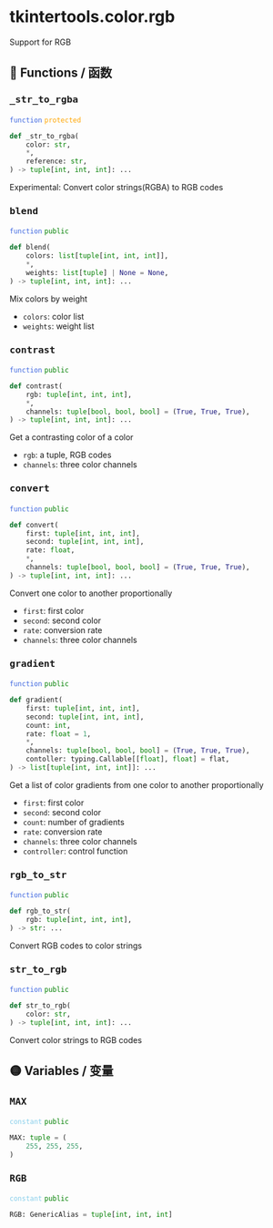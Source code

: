 # tkintertools.color.rgb

Support for RGB

## 🔵 Functions / 函数

### <big>`_str_to_rgba`</big>


<code style='color: royalblue;'>function</code> <code style='color: orange;'>protected</code>

```python
def _str_to_rgba(
    color: str,
    *,
    reference: str,
) -> tuple[int, int, int]: ...
```
Experimental: Convert color strings(RGBA) to RGB codes

### <big>`blend`</big>


<code style='color: royalblue;'>function</code> <code style='color: green;'>public</code>

```python
def blend(
    colors: list[tuple[int, int, int]],
    *,
    weights: list[tuple] | None = None,
) -> tuple[int, int, int]: ...
```

Mix colors by weight

* `colors`: color list
* `weights`: weight list


### <big>`contrast`</big>


<code style='color: royalblue;'>function</code> <code style='color: green;'>public</code>

```python
def contrast(
    rgb: tuple[int, int, int],
    *,
    channels: tuple[bool, bool, bool] = (True, True, True),
) -> tuple[int, int, int]: ...
```

Get a contrasting color of a color

* `rgb`: a tuple, RGB codes
* `channels`: three color channels


### <big>`convert`</big>


<code style='color: royalblue;'>function</code> <code style='color: green;'>public</code>

```python
def convert(
    first: tuple[int, int, int],
    second: tuple[int, int, int],
    rate: float,
    *,
    channels: tuple[bool, bool, bool] = (True, True, True),
) -> tuple[int, int, int]: ...
```

Convert one color to another proportionally

* `first`: first color
* `second`: second color
* `rate`: conversion rate
* `channels`: three color channels


### <big>`gradient`</big>


<code style='color: royalblue;'>function</code> <code style='color: green;'>public</code>

```python
def gradient(
    first: tuple[int, int, int],
    second: tuple[int, int, int],
    count: int,
    rate: float = 1,
    *,
    channels: tuple[bool, bool, bool] = (True, True, True),
    contoller: typing.Callable[[float], float] = flat,
) -> list[tuple[int, int, int]]: ...
```

Get a list of color gradients from one color to another proportionally

* `first`: first color
* `second`: second color
* `count`: number of gradients
* `rate`: conversion rate
* `channels`: three color channels
* `controller`: control function


### <big>`rgb_to_str`</big>


<code style='color: royalblue;'>function</code> <code style='color: green;'>public</code>

```python
def rgb_to_str(
    rgb: tuple[int, int, int],
) -> str: ...
```
Convert RGB codes to color strings

### <big>`str_to_rgb`</big>


<code style='color: royalblue;'>function</code> <code style='color: green;'>public</code>

```python
def str_to_rgb(
    color: str,
) -> tuple[int, int, int]: ...
```
Convert color strings to RGB codes

## 🟡 Variables / 变量

### <big>`MAX`</big>


<code style='color: skyblue;'>constant</code> <code style='color: green;'>public</code>

```python linenums="0"
MAX: tuple = (
    255, 255, 255,
)
```


### <big>`RGB`</big>


<code style='color: skyblue;'>constant</code> <code style='color: green;'>public</code>

```python linenums="0"
RGB: GenericAlias = tuple[int, int, int]
```


